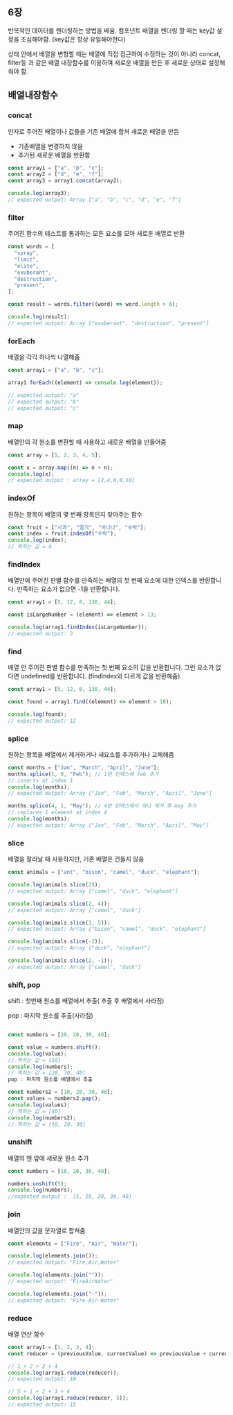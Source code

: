 ## 6장

반복적인 데이터를 렌더링하는 방법을 배움.
컴포넌트 배열을 렌더링 할 때는 key값 설정을 조심해야함.
(key값은 항상 유일해야한다)

상태 안에서 배열을 변형할 때는 배열에 직접 접근하여 수정하는 것이 아니라 concat, filter등 과 같은 배열 내장함수를 이용하여
새로운 배열을 만든 후 새로운 상태로 설정해줘야 함.

## 배열내장함수

### concat

인자로 주어진 배열이나 값들을 기존 배열에 합쳐 새로운 배열을 만듬

- 기존배열을 변경하지 않음
- 추가된 새로운 배열을 반환함

```js
const array1 = ["a", "b", "c"];
const array2 = ["d", "e", "f"];
const array3 = array1.concat(array2);

console.log(array3);
// expected output: Array ["a", "b", "c", "d", "e", "f"]
```

### filter

주어진 함수의 테스트를 통과하는 모든 요소를 모아 새로운 배열로 반환

```js
const words = [
  "spray",
  "limit",
  "elite",
  "exuberant",
  "destruction",
  "present",
];

const result = words.filter((word) => word.length > 6);

console.log(result);
// expected output: Array ["exuberant", "destruction", "present"]
```

### forEach

배열을 각각 하나씩 나열해줌

```js
const array1 = ["a", "b", "c"];

array1.forEach((element) => console.log(element));

// expected output: "a"
// expected output: "b"
// expected output: "c"
```

### map

배열안의 각 원소를 변환할 때 사용하고 새로운 배열을 만들어줌

```js
const array = [1, 2, 3, 4, 5];

const x = array.map((n) => n + n);
console.log(x);
// expected output : array = [2,4,6,8,10]
```

### indexOf

원하는 항목이 배열의 몇 번째 항목인지 찾아주는 함수

```js
const fruit = ["사과", "딸기", "바나나", "수박"];
const index = fruit.indexOf("수박");
console.log(index);
// 찍히는 값 = 4
```

### findIndex

배열안에 주어진 판별 함수를 만족하는 배열의 첫 번째 요소에 대한 인덱스를 반환합니다. 만족하는 요소가 없으면 -1을 반환합니다.

```js
const array1 = [5, 12, 8, 130, 44];

const isLargeNumber = (element) => element > 13;

console.log(array1.findIndex(isLargeNumber));
// expected output: 3
```

### find

배열 안 주어진 판별 함수를 만족하는 첫 번째 요소의 값을 반환합니다. 그런 요소가 없다면 undefined를 반환합니다.
(findIndex와 다르게 값을 반환해줌)

```js
const array1 = [5, 12, 8, 130, 44];

const found = array1.find((element) => element > 10);

console.log(found);
// expected output: 12
```

### splice

원하는 항목을 배열에서 제거하거나 새요소를 추가하거나 교체해줌

```js
const months = ["Jan", "March", "April", "June"];
months.splice(1, 0, "Feb"); // 1번 인덱스에 feb 추가
// inserts at index 1
console.log(months);
// expected output: Array ["Jan", "Feb", "March", "April", "June"]

months.splice(4, 1, "May"); // 4번 인덱스에서 하나 제거 후 may 추가
// replaces 1 element at index 4
console.log(months);
// expected output: Array ["Jan", "Feb", "March", "April", "May"]
```

### slice

배열을 잘라날 때 사용하지만, 기존 배열은 건들지 않음

```js
const animals = ["ant", "bison", "camel", "duck", "elephant"];

console.log(animals.slice(2));
// expected output: Array ["camel", "duck", "elephant"]

console.log(animals.slice(2, 4));
// expected output: Array ["camel", "duck"]

console.log(animals.slice(1, 5));
// expected output: Array ["bison", "camel", "duck", "elephant"]

console.log(animals.slice(-2));
// expected output: Array ["duck", "elephant"]

console.log(animals.slice(2, -1));
// expected output: Array ["camel", "duck"]
```

### shift, pop

shift : 첫번째 원소를 배열에서 추출( 추출 후 배열에서 사라짐)

pop : 마지막 원소를 추출(사라짐)

```js

const numbers = [10, 20, 30, 40];

const value = numbers.shift();
console.log(value);
// 찍히는 값 = [10]
console.log(numbers);
// 찍히는 값 = [20, 30, 40]
pop : 마지막 원소를 배열에서 추출

const numbers2 = [10, 20, 30, 40];
const values = numbers2.pop();
console.log(values);
// 찍히는 값 = [40]
console.log(numbers2);
// 찍히는 값 = [10, 20, 30]
```

### unshift

배열의 맨 앞에 새로운 원소 추가

```js
const numbers = [10, 20, 30, 40];

numbers.unshift(5);
console.log(numbers);
//expected output :  [5, 10, 20, 30, 40]
```

### join

배열안의 값을 문자열로 합쳐줌

```js
const elements = ["Fire", "Air", "Water"];

console.log(elements.join());
// expected output: "Fire,Air,Water"

console.log(elements.join(""));
// expected output: "FireAirWater"

console.log(elements.join("-"));
// expected output: "Fire-Air-Water"
```

### reduce

배열 연산 함수

```js
const array1 = [1, 2, 3, 4];
const reducer = (previousValue, currentValue) => previousValue + currentValue;

// 1 + 2 + 3 + 4
console.log(array1.reduce(reducer));
// expected output: 10

// 5 + 1 + 2 + 3 + 4
console.log(array1.reduce(reducer, 5));
// expected output: 15
```
